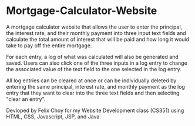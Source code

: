 # Mortgage-Calculator-Website

A mortgage calculator website that allows the user to enter the principal, the interest rate, and their monthly payment into three input text fields
and calculate the total amount of interest that will be paid and how long it would take to pay off the entire mortgage. 

For each entry, a log of what was calculated will also be generated and saved. Users can also click one of the three inputs in a log entry to change the associated value of the text field to the one selected in the log entry. 

All log entries can be cleared at once or can be individually deleted by entering the same principal, interest rate, and monthly payment as the log entry that they want to clear into the three text fields and then selecting "clear an entry". 

Devloped by Felix Choy for my Website Development class (CS351) using HTML, CSS, Javascript, JSP, and Java. 
